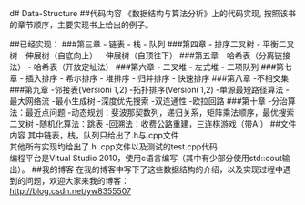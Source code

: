 d# Data-Structure
##代码内容
《数据结构与算法分析》上的代码实现,
按照该书的章节顺序，主要实现书上给出的例子。 

##已经实现：
###第三章
	- 链表
	- 栈
	- 队列
###第四章
	- 排序二叉树
	- 平衡二叉树
	- 伸展树（自底向上）
	- 伸展树（自顶往下）
###第五章
	- 哈希表（分离链接法）
	- 哈希表（开放定址法）
###第六章
	- 二叉堆
	- 左式堆
	- 二项队列
###第七章
	- 插入排序
	- 希尔排序
	- 堆排序
	- 归并排序
	- 快速排序
###第八章
	-不相交集
###第九章
	-邻接表(Versioni 1,2)
	-拓扑排序(Versioni 1,2)
	-单源最短路径算法
	-最大网络流
	-最小生成树
	-深度优先搜索
	-双连通性
	-欧拉回路
###第十章
	-分治算法：最近点问题
	-动态规划：斐波那契数列，递归关系，矩阵乘法顺序，最优搜索二叉树
	-随机化算法：跳表
	-回溯法：收费公路重建，三连棋游戏（带AI）
##文件内容
其中链表，栈，队列只给出了.h与.cpp文件  
其他所有实现均给出了.h .cpp文件以及测试的test.cpp代码  
编程平台是Vitual Studio 2010，使用c语言编写（其中有少部分使用std::cout输出）。
##我的博客
在我的博客中写下了这些数据结构的介绍，以及实现过程中遇到的问题，欢迎大家来我的博客：  
http://blog.csdn.net/yw8355507